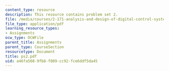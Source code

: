 ```yaml
---
content_type: resource
description: This resource contains problem set 2.
file: /media/courses/2-171-analysis-and-design-of-digital-control-systems-fall-2006/a46fa5089fb8f809cc92fce6ddf5da45_ps2.pdf
file_type: application/pdf
learning_resource_types:
- Assignments
ocw_type: OCWFile
parent_title: Assignments
parent_type: CourseSection
resourcetype: Document
title: ps2.pdf
uid: a46fa508-9fb8-f809-cc92-fce6ddf5da45
---
```

